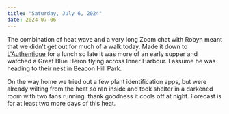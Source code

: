 ```yaml
---
title: "Saturday, July 6, 2024"
date: 2024-07-06
---
```

The combination of heat wave and a very long Zoom chat with Robyn meant that we didn't get out for much of a walk today.  Made it down to [L'Authentique](https://www.lauthentiquepoutineandburgers.com/) for a lunch so late it was more of an early supper and watched a Great Blue Heron flying across Inner Harbour.  I assume he was heading to their nest in Beacon Hill Park.  

On the way home we tried out a few plant identification apps, but were already wilting from the heat so ran inside and took shelter in a darkened room with two fans running.  thank goodness it cools off at night.  Forecast is for at least two more days of this heat.  

